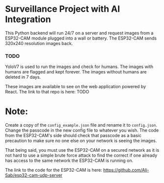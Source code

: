 # Surveillance Project with AI Integration

This Python backend will run 24/7 on a server and request images from a ESP32-CAM module plugged into a wall or battery. 
The ESP32-CAM sends 320x240 resolution images back.

### TODO
YoloV7 is used to run the images and check for humans.
The images with humans are flagged and kept forever. The images without humans are deleted in 7 days.

These images are available to see on the web application powered by React. The link to that repo is here: TODO


# Note:
Create a copy of the `config_example.json` file and rename it to `config.json`. Change the passcode in the new config file to whatever you wish. The code from the ESP32-CAM's side should check that passcode as a basic precaution to make sure no one else on your network is seeing the images.

That being said, you must use the ESP32-CAM on a secured network as it is not hard to use a simple brute force attack to find the correct if one already has access to the same network the ESP32-CAM is running on.

The link to the code for the ESP32-CAM is here: https://github.com/Ali-Sab/esp32-cam-udp-server
